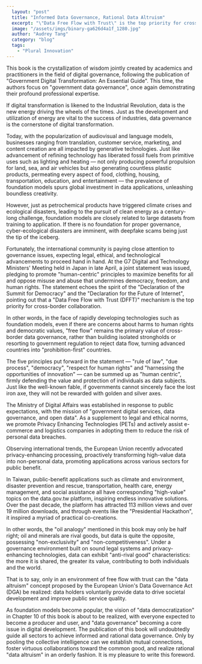 ```yaml
---
  layout: "post"
  title: "Informed Data Governance, Rational Data Altruism"
  excerpt: "\"Data Free Flow with Trust\" is the top priority for cross-border collaboration."
  image: "/assets/imgs/binary-ga626d4a1f_1280.jpg"
  author: "Audrey Tang"
  category: "blog"
  tags: 
    - "Plural Innovation"
---
```


This book is the crystallization of wisdom jointly created by academics and practitioners in the field of digital governance, following the publication of "Government Digital Transformation: An Essential Guide". This time, the authors focus on "government data governance", once again demonstrating their profound professional expertise.

If digital transformation is likened to the Industrial Revolution, data is the new energy driving the wheels of the times. Just as the development and utilization of energy are vital to the success of industries, data governance is the cornerstone of digital transformation. 

Today, with the popularization of audiovisual and language models, businesses ranging from translation, customer service, marketing, and content creation are all impacted by generative technologies. Just like advancement of refining technology has liberated fossil fuels from primitive uses such as lighting and heating — not only producing powerful propulsion for land, sea, and air vehicles but also generating countless plastic products, permeating every aspect of food, clothing, housing, transportation, education, and entertainment — the prevalence of foundation models spurs global investment in data applications, unleashing boundless creativity.

However, just as petrochemical products have triggered climate crises and ecological disasters, leading to the pursuit of clean energy as a century-long challenge, foundation models are closely related to large datasets from training to application. If there is no foundation for proper governance, cyber-ecological disasters are imminent, with deepfake scams being just the tip of the iceberg.

Fortunately, the international community is paying close attention to governance issues, expecting legal, ethical, and technological advancements to proceed hand in hand. At the G7 Digital and Technology Ministers' Meeting held in Japan in late April, a joint statement was issued, pledging to promote "human-centric" principles to maximize benefits for all and oppose misuse and abuse that undermines democracy, freedom, and human rights. The statement echoes the spirit of the "Declaration of the Summit for Democracy" and the "Declaration for the Future of Internet", pointing out that a "Data Free Flow with Trust (DFFT)" mechanism is the top priority for cross-border collaboration.

In other words, in the face of rapidly developing technologies such as foundation models, even if there are concerns about harms to human rights and democratic values, "free flow" remains the primary value of cross-border data governance, rather than building isolated strongholds or resorting to government regulation to reject data flow, turning advanced countries into "prohibition-first" countries.

The five principles put forward in the statement — "rule of law", "due process", "democracy", "respect for human rights" and "harnessing the opportunities of innovation" — can be summed up as "human centric", firmly defending the value and protection of individuals as data subjects. Just like the well-known fable, if governments cannot sincerely face the lost iron axe, they will not be rewarded with golden and silver axes.

The Ministry of Digital Affairs was established in response to public expectations, with the mission of "government digital services, data governance, and open data". As a supplement to legal and ethical norms, we promote Privacy Enhancing Technologies (PETs) and actively assist e-commerce and logistics companies in adopting them to reduce the risk of personal data breaches.

Observing international trends, the European Union recently advocated privacy-enhancing processing, proactively transforming high-value data into non-personal data, promoting applications across various sectors for public benefit.

In Taiwan, public-benefit applications such as climate and environment, disaster prevention and rescue, transportation, health care, energy management, and social assistance all have corresponding "high-value" topics on the data.gov.tw platform, inspiring endless innovative solutions. Over the past decade, the platform has attracted 113 million views and over 19 million downloads, and through events like the "Presidential Hackathon", it inspired a myriad of practical co-creations.

In other words, the "oil analogy" mentioned in this book may only be half right; oil and minerals are rival goods, but data is quite the opposite, possessing "non-exclusivity" and "non-competitiveness". Under a governance environment built on sound legal systems and privacy-enhancing technologies, data can exhibit "anti-rival good" characteristics: the more it is shared, the greater its value, contributing to both individuals and the world.

That is to say, only in an environment of free flow with trust can the "data altruism" concept proposed by the European Union's Data Governance Act (DGA) be realized: data holders voluntarily provide data to drive societal development and improve public service quality.

As foundation models become popular, the vision of "data democratization" in Chapter 10 of this book is about to be realized, with everyone expected to become a producer and user, and "data governance" becoming a core issue in digital development. The publication of this book will undoubtedly guide all sectors to achieve informed and rational data governance. Only by pooling the collective intelligence can we establish mutual connections, foster virtuous collaborations toward the common good, and realize rational "data altruism" in an orderly fashion. It is my pleasure to write this foreword.
